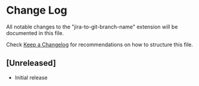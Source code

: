 # Change Log

All notable changes to the "jira-to-git-branch-name" extension will be documented in this file.

Check [Keep a Changelog](http://keepachangelog.com/) for recommendations on how to structure this file.

## [Unreleased]

- Initial release
